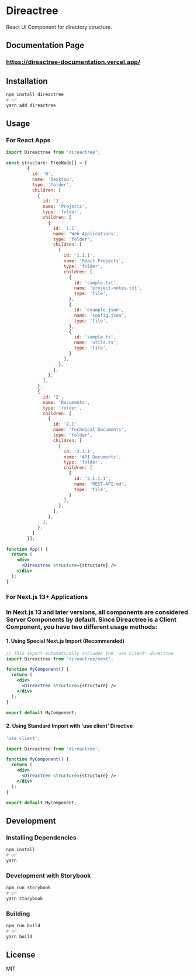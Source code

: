 # Direactree

React UI Component for directory structure.

## Documentation Page
### https://direactree-documentation.vercel.app/

## Installation

```bash
npm install direactree
# or
yarn add direactree
```

## Usage

### For React Apps

```jsx
import Direactree from 'direactree';

const structure: TreeNode[] = [
        {
          id: '0',
          name: 'Desktop',
          type: 'folder',
          children: [
            {
              id: '1',
              name: 'Projects',
              type: 'folder',
              children: [
                {
                  id: '1.1',
                  name: 'Web Applications',
                  type: 'folder',
                  children: [
                    {
                      id: '1.1.1',
                      name: 'React Projects',
                      type: 'folder',
                      children: [
                        {
                          id: 'sample.txt',
                          name: 'project-notes.txt',
                          type: 'file',
                        },
                        {
                          id: 'example.json',
                          name: 'config.json',
                          type: 'file',
                        },
                        {
                          id: 'sample.ts',
                          name: 'utils.ts',
                          type: 'file',
                        }
                      ],
                    },
                  ],
                },
              ],
            },
            {
              id: '2',
              name: 'Documents',
              type: 'folder',
              children: [
                {
                  id: '2.1',
                  name: 'Technical Documents',
                  type: 'folder',
                  children: [
                    {
                      id: '2.1.1',
                      name: 'API Documents',
                      type: 'folder',
                      children: [
                        {
                          id: '2.1.1.1',
                          name: 'REST-API.md',
                          type: 'file',
                        }
                      ],
                    },
                  ],
                },
              ],
            },
          ]
        }];

function App() {
  return (
    <div>
      <Direactree structure={structure} />
    </div>
  );
}
```

### For Next.js 13+ Applications

### In Next.js 13 and later versions, all components are considered Server Components by default. Since Direactree is a Client Component, you have two different usage methods:

#### 1. Using Special Next.js Import (Recommended)

```jsx
// This import automatically includes the 'use client' directive
import Direactree from 'direactree/next';

function MyComponent() {
  return (
    <div>
      <Direactree structure={structure} />
    </div>
  );
}

export default MyComponent;
```

#### 2. Using Standard Import with 'use client' Directive

```jsx
'use client';

import Direactree from 'direactree';

function MyComponent() {
  return (
    <div>
      <Direactree structure={structure} />
    </div>
  );
}

export default MyComponent;
```

## Development

### Installing Dependencies

```bash
npm install
# or
yarn
```

### Development with Storybook

```bash
npm run storybook
# or
yarn storybook
```

### Building

```bash
npm run build
# or
yarn build
```

## License

MIT 
